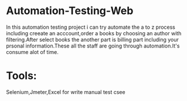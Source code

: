 # Automation-Testing-Web
In this automation testing project i can try automate the a to z process including creeate an acccount,order a books by choosing an author with filtering.After select books the another part is billing part including your prsonal information.These all the staff are going through automation.It's consume alot of time.

# Tools:
Selenium,Jmeter,Excel for write manual test csee
